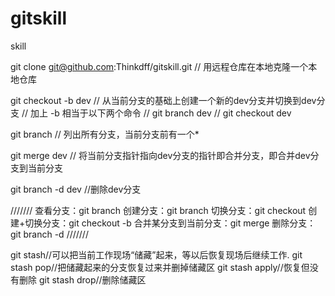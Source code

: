 # gitskill
skill

git clone git@github.com:Thinkdff/gitskill.git // 用远程仓库在本地克隆一个本地仓库

git checkout -b dev 
// 从当前分支的基础上创建一个新的dev分支并切换到dev分支
// 加上 -b 相当于以下两个命令
// git branch dev
// git checkout dev

git branch // 列出所有分支，当前分支前有一个*

git merge dev // 将当前分支指针指向dev分支的指针即合并分支，即合并dev分支到当前分支

git branch -d dev //删除dev分支

///////
查看分支：git branch
创建分支：git branch <name>
切换分支：git checkout <name>
创建+切换分支：git checkout -b <name>
合并某分支到当前分支：git merge <name>
删除分支：git branch -d <name>
///////

git stash//可以把当前工作现场“储藏”起来，等以后恢复现场后继续工作.
git stash pop//把储藏起来的分支恢复过来并删掉储藏区
git stash apply//恢复但没有删除
git stash drop//删除储藏区